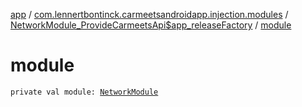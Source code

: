 [app](../../index.md) / [com.lennertbontinck.carmeetsandroidapp.injection.modules](../index.md) / [NetworkModule_ProvideCarmeetsApi$app_releaseFactory](index.md) / [module](./module.md)

# module

`private val module: `[`NetworkModule`](../-network-module/index.md)
